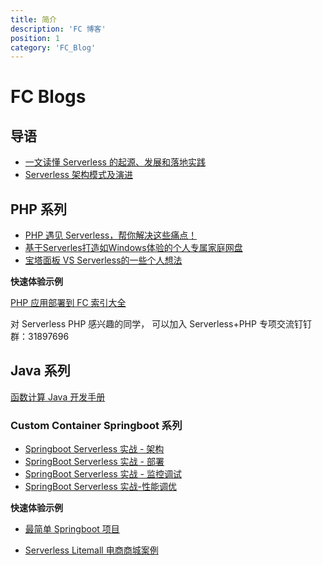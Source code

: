 ```yaml
---
title: 简介
description: 'FC 博客'
position: 1
category: 'FC_Blog'
---
```


# FC Blogs

## 导语
- [一文读懂 Serverless 的起源、发展和落地实践](./一文读懂Serverless的起源、发展和落地实践.md)
- [Serverless 架构模式及演进](./Serverless架构模式及演进.md)

## PHP 系列
- [PHP 遇见 Serverless，帮你解决这些痛点！](./php/PHP遇见Serverless.md)
- [基于Serverles打造如Windows体验的个人专属家庭网盘](./php/Serverless_Nas.md)
- [宝塔面板 VS Serverless的一些个人想法](./php/宝塔面板-VS-Serverless.md)

**快速体验示例**

[PHP 应用部署到 FC 索引大全](https://gitee.com/devsapp/start-web-framework/tree/master/web-framework/php)


对 Serverless PHP 感兴趣的同学， 可以加入 Serverless+PHP 专项交流钉钉群：31897696

## Java 系列

[函数计算 Java 开发手册](./java/FC-java-dev.md)
### Custom Container Springboot 系列
- [Springboot Serverless 实战 - 架构](./java/Springboot-Serverless实战-架构.md)
- [SpringBoot Serverless 实战 - 部署](./java/Springboot-Serverless实战-部署.md)
- [SpringBoot Serverless 实战 - 监控调试](./java/Springboot-Serverless实战-监控调试.md)
- [SpringBoot Serverless 实战-性能调优](./java/Springboot-Serverless实战-性能调优.md)

**快速体验示例**

- [最简单 Springboot 项目](https://gitee.com/devsapp/start-web-framework/tree/master/web-framework/java/springboot)

- [Serverless Litemall 电商商城案例](https://gitee.com/devsapp/start-litemall/tree/main/src)